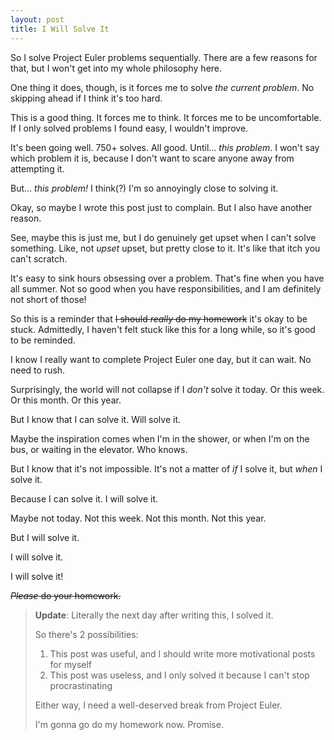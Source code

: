 ```yaml
---
layout: post
title: I Will Solve It
---
```


So I solve Project Euler problems sequentially. There are a few reasons for that, but I won't get into my whole philosophy here.

One thing it does, though, is it forces me to solve *the current problem*. No skipping ahead if I think it's too hard.

This is a good thing. It forces me to think. It forces me to be uncomfortable. If I only solved problems I found easy, I wouldn't improve.

It's been going well. 750+ solves. All good. Until... *this problem*. I won't say which problem it is, because I don't want to scare anyone away from attempting it.

But... *this problem!* I think(?) I'm so annoyingly close to solving it.

Okay, so maybe I wrote this post just to complain. But I also have another reason.

See, maybe this is just me, but I do genuinely get upset when I can't solve something. Like, not *upset* upset, but pretty close to it. It's like that itch you can't scratch.

It's easy to sink hours obsessing over a problem. That's fine when you have all summer. Not so good when you have responsibilities, and I am definitely not short of those!

So this is a reminder that ~~I should *really* do my homework~~ it's okay to be stuck. Admittedly, I haven't felt stuck like this for a long while, so it's good to be reminded.

I know I really want to complete Project Euler one day, but it can wait. No need to rush.

Surprisingly, the world will not collapse if I *don't* solve it today. Or this week. Or this month. Or this year.

But I know that I can solve it. Will solve it.

Maybe the inspiration comes when I'm in the shower, or when I'm on the bus, or waiting in the elevator. Who knows.

But I know that it's not impossible. It's not a matter of *if* I solve it, but *when* I solve it.

Because I can solve it. I will solve it.

Maybe not today. Not this week. Not this month. Not this year.

But I will solve it.

I will solve it.

I will solve it!

~~*Please* do your homework.~~

> **Update**: Literally the next day after writing this, I solved it.
>
> So there's 2 possibilities:
> 1. This post was useful, and I should write more motivational posts for myself
> 2. This post was useless, and I only solved it because I can't stop procrastinating
>
> Either way, I need a well-deserved break from Project Euler.
>
> I'm gonna go do my homework now. Promise.